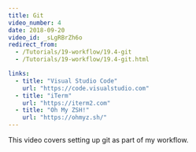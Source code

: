 ```yaml
---
title: Git
video_number: 4
date: 2018-09-20
video_id: _sLgRBrZh6o
redirect_from:
  - /Tutorials/19-workflow/19.4-git
  - /Tutorials/19-workflow/19.4-git.html

links:
  - title: "Visual Studio Code"
    url: "https://code.visualstudio.com"
  - title: "iTerm"
    url: "https://iterm2.com"
  - title: "Oh My ZSH!"
    url: "https://ohmyz.sh/"
---
```

This video covers setting up git as part of my workflow.

